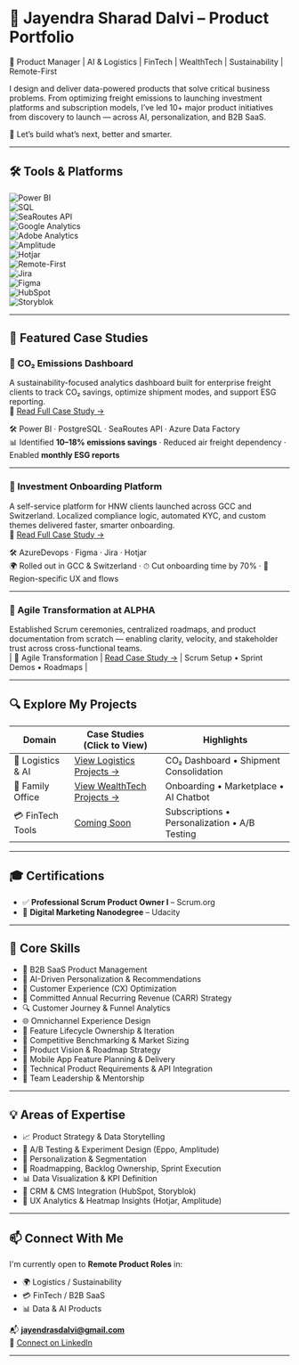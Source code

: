 # 💼 Jayendra Sharad Dalvi – Product Portfolio

🚀 Product Manager | AI & Logistics | FinTech | WealthTech | Sustainability | Remote-First

I design and deliver data-powered products that solve critical business problems. From optimizing freight emissions to launching investment platforms and subscription models, I’ve led 10+ major product initiatives from discovery to launch — across AI, personalization, and B2B SaaS.

🎯 Let’s build what’s next, better and smarter.

---

## 🛠 Tools & Platforms  
![Power BI](https://img.shields.io/badge/Tool-PowerBI-blue)  
![SQL](https://img.shields.io/badge/Skill-SQL-informational)  
![SeaRoutes API](https://img.shields.io/badge/API-SeaRoutes-green)  
![Google Analytics](https://img.shields.io/badge/Analytics-Google_Analytics-orange)  
![Adobe Analytics](https://img.shields.io/badge/Analytics-Adobe_Analytics-blueviolet)  
![Amplitude](https://img.shields.io/badge/Analytics-Amplitude-lightblue)  
![Hotjar](https://img.shields.io/badge/UX_Tracking-Hotjar-red)  
![Remote-First](https://img.shields.io/badge/Work-Remote--First-orange)  
![Jira](https://img.shields.io/badge/Tool-Jira-yellow)  
![Figma](https://img.shields.io/badge/Design-Figma-pink)  
![HubSpot](https://img.shields.io/badge/CRM-HubSpot-lightgrey)  
![Storyblok](https://img.shields.io/badge/CMS-Storyblok-green)

---

## 🌟 Featured Case Studies

### 🌿 CO₂ Emissions Dashboard  
A sustainability-focused analytics dashboard built for enterprise freight clients to track CO₂ savings, optimize shipment modes, and support ESG reporting.  
🔗 [Read Full Case Study →](./CO2-Dashboard.md)  

🛠 Power BI · PostgreSQL · SeaRoutes API · Azure Data Factory  
📊 Identified **10–18% emissions savings** · Reduced air freight dependency · Enabled **monthly ESG reports**

---

### 🧾 Investment Onboarding Platform  
A self-service platform for HNW clients launched across GCC and Switzerland. Localized compliance logic, automated KYC, and custom themes delivered faster, smarter onboarding.  
🔗 [Read Full Case Study →](./investment-onboarding.md)  

🛠 AzureDevops · Figma · Jira · Hotjar  
🌍 Rolled out in GCC & Switzerland · ⏱ Cut onboarding time by 70% · 🎨 Region-specific UX and flows

---

### 🧾 Agile Transformation at ALPHA  
Established Scrum ceremonies, centralized roadmaps, and product documentation from scratch — enabling clarity, velocity, and stakeholder trust across cross-functional teams.  
| 🔄 Agile Transformation | [Read Case Study →](./agile-transformation-alpha.md) | Scrum Setup • Sprint Demos • Roadmaps |

---

## 🔍 Explore My Projects

| Domain             | Case Studies (Click to View)                        | Highlights                                     |
|--------------------|-----------------------------------------------------|------------------------------------------------|
| 🚚 Logistics & AI   | [View Logistics Projects →](./logistics-ai.md)      | CO₂ Dashboard • Shipment Consolidation         |
| 💼 Family Office    | [View WealthTech Projects →](./family-office.md)    | Onboarding • Marketplace • AI Chatbot          |
| 💳 FinTech Tools    | [Coming Soon](#)                                     | Subscriptions • Personalization • A/B Testing  |

---

## 🎓 Certifications  
- ✅ **Professional Scrum Product Owner I** – Scrum.org  
- 🎯 **Digital Marketing Nanodegree** – Udacity

---

## 🧠 Core Skills  
- 💼 B2B SaaS Product Management  
- 🤖 AI-Driven Personalization & Recommendations  
- 🎯 Customer Experience (CX) Optimization  
- 💸 Committed Annual Recurring Revenue (CARR) Strategy  
- 🔍 Customer Journey & Funnel Analytics  
- 🌐 Omnichannel Experience Design  
- 🔄 Feature Lifecycle Ownership & Iteration  
- 🥇 Competitive Benchmarking & Market Sizing  
- 🧭 Product Vision & Roadmap Strategy  
- 📱 Mobile App Feature Planning & Delivery  
- 🧩 Technical Product Requirements & API Integration  
- 👥 Team Leadership & Mentorship

---

## 💡 Areas of Expertise
- 📈 Product Strategy & Data Storytelling  
- 🧪 A/B Testing & Experiment Design (Eppo, Amplitude)  
- 🎯 Personalization & Segmentation  
- 🧭 Roadmapping, Backlog Ownership, Sprint Execution  
- 📊 Data Visualization & KPI Definition  
- 🧩 CRM & CMS Integration (HubSpot, Storyblok)  
- 🧠 UX Analytics & Heatmap Insights (Hotjar, Amplitude)

---

## 📫 Connect With Me

I'm currently open to **Remote Product Roles** in:

- 🌍 Logistics / Sustainability  
- 💳 FinTech / B2B SaaS  
- 📊 Data & AI Products  

📬 **jayendrasdalvi@gmail.com**  
🔗 [Connect on LinkedIn](https://linkedin.com/in/jayendra-dalvi)  

---
